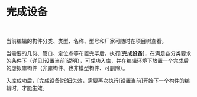 #  完成设备
<br/>

当前编辑的构件分类、类型、名称、型号和厂家可随时在项目树查看。

当需要的几何、管口、定位点等布置完毕后，执行\[**完成设备**\]，在满足各分类要求的条件下（详见\[设置当前\]说明），可成功入库，并在编辑环境下放置一个完成后的虚拟库构件（非库构件、也非模型构件、可删除）。

入库成功后，\[完成设备\]按钮失效，需要再次执行\[设置当前\]开始下一个构件的编辑时，才能生效。